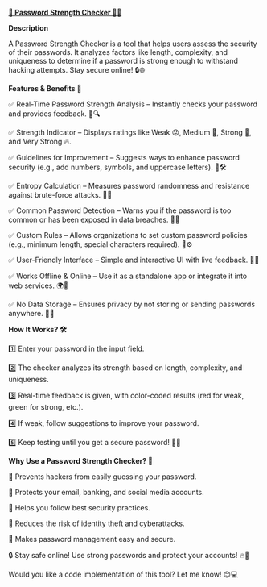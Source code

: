 [**🔐 Password Strength Checker 💪✨**](https://chauhanakash2917.github.io/-Password-Strength-Checker/)

**Description**

A Password Strength Checker is a tool that helps users assess the security of their passwords. It analyzes factors like length, complexity, and uniqueness to determine if a password is strong enough to withstand hacking attempts. Stay secure online! 🔒🌐

**Features & Benefits 🚀**

✅ Real-Time Password Strength Analysis – Instantly checks your password and provides feedback. 🔄🔍

✅ Strength Indicator – Displays ratings like Weak 😟, Medium 🤔, Strong 💪, and Very Strong 🔥.

✅ Guidelines for Improvement – Suggests ways to enhance password security (e.g., add numbers, symbols, and uppercase letters). 📌🛠

✅ Entropy Calculation – Measures password randomness and resistance against brute-force attacks. 🔢🔑

✅ Common Password Detection – Warns you if the password is too common or has been exposed in data breaches. 🚨📛

✅ Custom Rules – Allows organizations to set custom password policies (e.g., minimum length, special characters required). 🏢⚙️

✅ User-Friendly Interface – Simple and interactive UI with live feedback. 🎨💡

✅ Works Offline & Online – Use it as a standalone app or integrate it into web services. 🌍🔗

✅ No Data Storage – Ensures privacy by not storing or sending passwords anywhere. 🔏❌

**How It Works? 🛠️**

1️⃣ Enter your password in the input field.

2️⃣ The checker analyzes its strength based on length, complexity, and uniqueness.

3️⃣ Real-time feedback is given, with color-coded results (red for weak, green for strong, etc.).

4️⃣ If weak, follow suggestions to improve your password.

5️⃣ Keep testing until you get a secure password! 🔐✅

**Why Use a Password Strength Checker? 🤔**

🔹 Prevents hackers from easily guessing your password.

🔹 Protects your email, banking, and social media accounts.

🔹 Helps you follow best security practices.

🔹 Reduces the risk of identity theft and cyberattacks.

🔹 Makes password management easy and secure.

🔒 Stay safe online! Use strong passwords and protect your accounts! 🔥💙

Would you like a code implementation of this tool? Let me know! 😊💻


